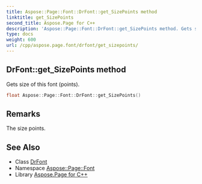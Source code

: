 ```yaml
---
title: Aspose::Page::Font::DrFont::get_SizePoints method
linktitle: get_SizePoints
second_title: Aspose.Page for C++
description: 'Aspose::Page::Font::DrFont::get_SizePoints method. Gets size of this font (points) in C++.'
type: docs
weight: 600
url: /cpp/aspose.page.font/drfont/get_sizepoints/
---
```

## DrFont::get_SizePoints method


Gets size of this font (points).

```cpp
float Aspose::Page::Font::DrFont::get_SizePoints()
```

## Remarks


The size points. 
## See Also

* Class [DrFont](../)
* Namespace [Aspose::Page::Font](../../)
* Library [Aspose.Page for C++](../../../)
